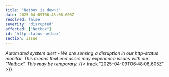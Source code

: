 ```yaml
---
title: "Netbox is down!"
date: 2025-04-09T06:48:06.605Z
resolved: false
severity: "disrupted"
affected: ["Netbox"]
id: "http-status-netbox"
section: issue
---
```


**Automated system alert* - We are sensing a disruption in our http-status monitor. This means that end users may experience issues with our "Netbox". This may be temporary.* {{< track "2025-04-09T06:48:06.605Z" >}}
